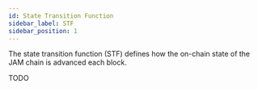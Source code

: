 ```yaml
---
id: State Transition Function
sidebar_label: STF
sidebar_position: 1
---
```


The state transition function (STF) defines how the on-chain state of the JAM chain is advanced each block.

TODO
